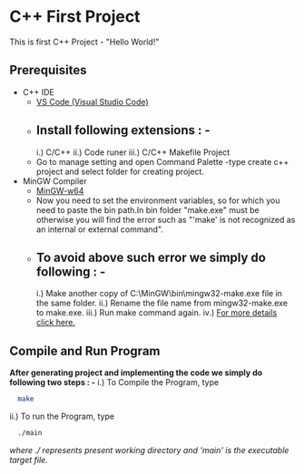 
# C++ First Project
This is first C++ Project - "Hello World!"




## Prerequisites
 - C++ IDE
   - [VS Code (Visual Studio Code)](https://code.visualstudio.com/docs/?dv=win)
   - Install following extensions : -
       -
        i.) C/C++
        ii.) Code runer
        iii.) C/C++ Makefile Project 
    - Go to manage setting and open Command Palette -type create c++ project and select folder for creating project.
 - MinGW Compiler
   - [MinGW-w64](https://sourceforge.net/projects/mingw-w64/)
   - Now you need to set the environment variables, so for which you need to paste the bin path.In bin folder "make.exe" must be otherwise you will find the error such as "'make' is not recognized as an internal or external command".
   - To avoid above such error we simply do following : -
        -
        i.) Make another copy of C:\MinGW\bin\mingw32-make.exe file in the same folder.
        ii.) Rename the file name from mingw32-make.exe to make.exe.
        iii.) Run make command again.
        iv.) [For more details click here.](https://stackoverflow.com/questions/23723364/windows-7-make-is-not-recognized-as-an-internal-or-external-command-operabl)
    


## Compile and Run Program
**After generating project and implementing the code we simply do following two steps : -**
i.) To Compile the Program, type

```bash
  make
```

ii.) To run the Program, type

```bash
  ./main
```
 *where ./ represents present working directory and 'main' is the executable target file.*


